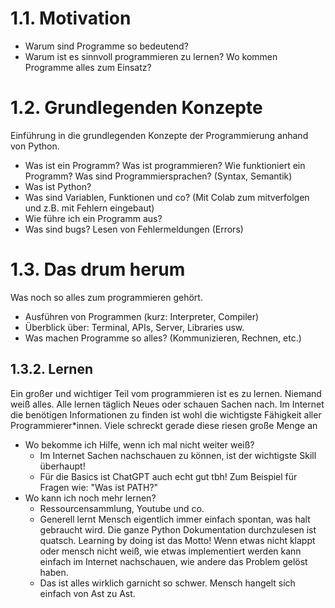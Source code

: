 # 1.1. Motivation
- Warum sind Programme so bedeutend?
- Warum ist es sinnvoll programmieren zu lernen? Wo kommen Programme alles zum Einsatz?

# 1.2. Grundlegenden Konzepte
Einführung in die grundlegenden Konzepte der Programmierung anhand von Python.
- Was ist ein Programm? Was ist programmieren? Wie funktioniert ein Programm? Was sind Programmiersprachen? (Syntax, Semantik)
- Was ist Python?
- Was sind Variablen, Funktionen und co?
  (Mit Colab zum mitverfolgen und z.B. mit Fehlern eingebaut)
- Wie führe ich ein Programm aus?
- Was sind bugs? Lesen von Fehlermeldungen (Errors)

# 1.3. Das drum herum
Was noch so alles zum programmieren gehört.
- Ausführen von Programmen (kurz: Interpreter, Compiler)
- Überblick über: Terminal, APIs, Server, Libraries usw. 
- Was machen Programme so alles? (Kommunizieren, Rechnen, etc.)

## 1.3.2. Lernen
Ein großer und wichtiger Teil vom programmieren ist es zu lernen. Niemand weiß alles. Alle lernen täglich Neues oder schauen Sachen nach. Im Internet die benötigen Informationen zu finden ist wohl die wichtigste Fähigkeit aller Programmierer\*innen. Viele schreckt gerade diese riesen große Menge an 

- Wo bekomme ich Hilfe, wenn ich mal nicht weiter weiß? 
	- Im Internet Sachen nachschauen zu können, ist der wichtigste Skill überhaupt! 
	- Für die Basics ist ChatGPT auch echt gut tbh! Zum Beispiel für Fragen wie: "Was ist PATH?"
- Wo kann ich noch mehr lernen?
	- Ressourcensammlung, Youtube und co.
	- Generell lernt Mensch eigentlich immer einfach spontan, was halt gebraucht wird. Die ganze Python Dokumentation durchzulesen ist quatsch. Learning by doing ist das Motto! Wenn etwas nicht klappt oder mensch nicht weiß, wie etwas implementiert werden kann einfach im Internet nachschauen, wie andere das Problem gelöst haben.
	- Das ist alles wirklich garnicht so schwer. Mensch hangelt sich einfach von Ast zu Ast.